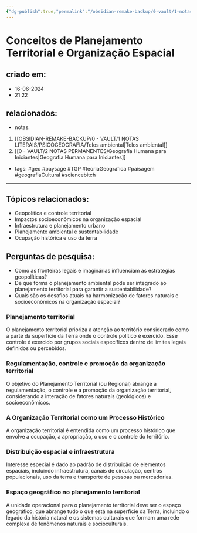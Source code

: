 ```yaml
---
{"dg-publish":true,"permalink":"/obsidian-remake-backup/0-vault/1-notas-literais/psicogeografia/planejamento-territorial/","tags":["geo","paysage","TGP","teoriaGeográfica","paisagem","geografiaCultural","sciencebitch"],"dgHomeLink":true,"dgShowLocalGraph":true,"dgShowFileTree":true,"dgEnableSearch":true,"noteIcon":""}
---
```


# Conceitos de Planejamento Territorial e Organização Espacial

## criado em: 
- 16-06-2024
- 21:22
## relacionados:
- notas:
1. [[OBSIDIAN-REMAKE-BACKUP/0 - VAULT/1 NOTAS LITERAIS/PSICOGEOGRAFIA/Telos ambiental\|Telos ambiental]]
2. [[0 - VAULT/2 NOTAS PERMANENTES/Geografia Humana para Iniciantes\|Geografia Humana para Iniciantes]]
- tags: #geo #paysage #TGP #teoriaGeográfica #paisagem #geografiaCultural #sciencebitch 
---

## Tópicos relacionados:
- Geopolítica e controle territorial
- Impactos socioeconômicos na organização espacial
- Infraestrutura e planejamento urbano
- Planejamento ambiental e sustentabilidade
- Ocupação histórica e uso da terra

## Perguntas de pesquisa:
- Como as fronteiras legais e imaginárias influenciam as estratégias geopolíticas?
- De que forma o planejamento ambiental pode ser integrado ao planejamento territorial para garantir a sustentabilidade?
- Quais são os desafios atuais na harmonização de fatores naturais e socioeconômicos na organização espacial?

### Planejamento territorial
O planejamento territorial prioriza a atenção ao território considerado como a parte da superfície da Terra onde o controle político é exercido. Esse controle é exercido por grupos sociais específicos dentro de limites legais definidos ou percebidos.

### Regulamentação, controle e promoção da organização territorial
O objetivo do Planejamento Territorial (ou Regional) abrange a regulamentação, o controle e a promoção da organização territorial, considerando a interação de fatores naturais (geológicos) e socioeconômicos.

### A Organização Territorial como um Processo Histórico
A organização territorial é entendida como um processo histórico que envolve a ocupação, a apropriação, o uso e o controle do território.

### Distribuição espacial e infraestrutura
Interesse especial é dado ao padrão de distribuição de elementos espaciais, incluindo infraestrutura, canais de circulação, centros populacionais, uso da terra e transporte de pessoas ou mercadorias.

### Espaço geográfico no planejamento territorial
A unidade operacional para o planejamento territorial deve ser o espaço geográfico, que abrange tudo o que está na superfície da Terra, incluindo o legado da história natural e os sistemas culturais que formam uma rede complexa de fenômenos naturais e socioculturais.
